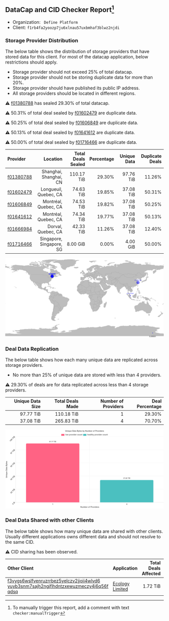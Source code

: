 ## DataCap and CID Checker Report[^1]
 - Organization: ` Define Platform`
 - Client: `f1rb4fa2yoozp7ju6xlnau57uxbmhaf3blwz2njdi`
### Storage Provider Distribution
The below table shows the distribution of storage providers that have stored data for this client.
For most of the datacap application, below restrictions should apply.
 - Storage provider should not exceed 25% of total datacap.
 - Storage provider should not be storing duplicate data for more than 20%.
 - Storage provider should have published its public IP address.
 - All storage providers should be located in different regions.

⚠️ [f01380788](https://filfox.info/en/address/f01380788) has sealed 29.30% of total datacap.

⚠️ 50.31% of total deal sealed by [f01602479](https://filfox.info/en/address/f01602479) are duplicate data.

⚠️ 50.25% of total deal sealed by [f01606849](https://filfox.info/en/address/f01606849) are duplicate data.

⚠️ 50.13% of total deal sealed by [f01641612](https://filfox.info/en/address/f01641612) are duplicate data.

⚠️ 50.00% of total deal sealed by [f01716466](https://filfox.info/en/address/f01716466) are duplicate data.

| Provider                                              |                 Location | Total Deals Sealed | Percentage | Unique Data | Duplicate Deals |
| :---------------------------------------------------- | -----------------------: | -----------------: | ---------: | ----------: | --------------: |
| [f01380788](https://filfox.info/en/address/f01380788) |   Shanghai, Shanghai, CN |         110.17 TiB |     29.30% |   97.76 TiB |          11.26% |
| [f01602479](https://filfox.info/en/address/f01602479) |    Longueuil, Quebec, CA |          74.63 TiB |     19.85% |   37.08 TiB |          50.31% |
| [f01606849](https://filfox.info/en/address/f01606849) |     Montréal, Quebec, CA |          74.53 TiB |     19.82% |   37.08 TiB |          50.25% |
| [f01641612](https://filfox.info/en/address/f01641612) |     Montréal, Quebec, CA |          74.34 TiB |     19.77% |   37.08 TiB |          50.13% |
| [f01666984](https://filfox.info/en/address/f01666984) |       Dorval, Quebec, CA |          42.33 TiB |     11.26% |   37.08 TiB |          12.40% |
| [f01716466](https://filfox.info/en/address/f01716466) | Singapore, Singapore, SG |           8.00 GiB |      0.00% |    4.00 GiB |          50.00% |

![Provider Distribution](https://raw.githubusercontent.com/data-preservation-programs/filplus-checker-assets/main/filecoin-project/filecoin-plus-large-datasets/issues/91/1671010274767.png)
### Deal Data Replication
The below table shows how each many unique data are replicated across storage providers.
- No more than 25% of unique data are stored with less than 4 providers.

⚠️ 29.30% of deals are for data replicated across less than 4 storage providers.

| Unique Data Size | Total Deals Made | Number of Providers | Deal Percentage |
| ---------------: | ---------------: | ------------------: | --------------: |
|        97.77 TiB |       110.18 TiB |                   1 |          29.30% |
|        37.08 TiB |       265.83 TiB |                   4 |          70.70% |

![Replication Distribution](https://raw.githubusercontent.com/data-preservation-programs/filplus-checker-assets/main/filecoin-project/filecoin-plus-large-datasets/issues/91/1671010275466.png)
### Deal Data Shared with other Clients
The below table shows how many unique data are shared with other clients.
Usually different applications owns different data and should not resolve to the same CID.

⚠️ CID sharing has been observed.

| Other Client                                                                                                                                                                                                              | Application                                                                                   | Total Deals Affected | Unique CIDs | Verifier |
| :------------------------------------------------------------------------------------------------------------------------------------------------------------------------------------------------------------------------ | :-------------------------------------------------------------------------------------------- | -------------------: | ----------: | -------: |
| [f3vygs6wslfvenruzrrbez5yelczv2jjoii4wlvd6<br/>yuyb3snm7sajh2ngjflhdntzxewuzmeczy4j6q56f<br/>qdsq](https://filfox.info/en/address/f3vygs6wslfvenruzrrbez5yelczv2jjoii4wlvd6yuyb3snm7sajh2ngjflhdntzxewuzmeczy4j6q56fqdsq) | [Ecology Limited](https://github.com/filecoin-project/filecoin-plus-large-datasets/issues/36) |             1.72 TiB |           1 | LDN # 36 |

[^1]: To manually trigger this report, add a comment with text `checker:manualTrigger`
